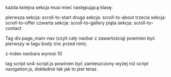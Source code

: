 każda kolejna sekcja musi mieć następującą klasę:

pierwsza sekcja: scroll-to-start
druga sekcja: scroll-to-about
trzecia sekcja: scroll-to-offer
czwarta sekcja: scroll-to-gallery
piąta sekcja: scroll-to-contact

Tag div.page_main-nav (czyli cały navbar z zawartością) powinien być pierwszy w tagu body (nic przed nim);

z-index navbara wynosi 10

tag script sn4-script.js powinien być zamieszczony wyżej niż script navigation.js, dokładnie tak jak to jest teraz.